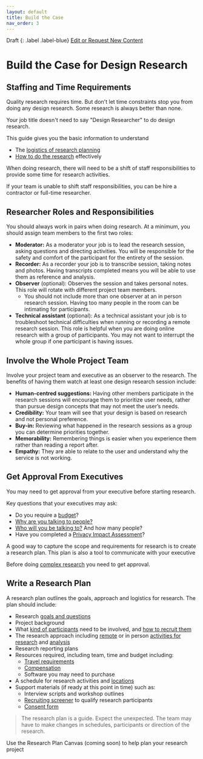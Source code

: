 ```yaml
---
layout: default
title: Build the Case
nav_order: 3
---
```


Draft
{: .label .label-blue}
[Edit or Request New Content](https://github.com/bcgov/design-research-guide/issues/new/choose)

# Build the Case for Design Research

## Staffing and Time Requirements
Quality research requires time. But don't let time constraints stop you from doing any design research. Some research is always better than none.

Your job title doesn't need to say "Design Researcher" to do design research.

This guide gives you the basic information to understand
- The [logistics of research planning](https://bcgov.github.io/design-research-guide/planning-research/)
- [How to do the research](https://bcgov.github.io/design-research-guide/conduct-research.html) effectively

When doing research, there will need to be a shift of staff responsibilities to provide some time for research activities.

If your team is unable to shift staff responsibilities, you can be hire a contractor or full-time researcher.

## Researcher Roles and Responsibilities
You should always work in pairs when doing research. At a minimum, you should assign team members to the first two roles:

- **Moderator:** As a moderator your job is to lead the research session, asking questions and directing activities. You will be responsible for the safety and comfort of the participant for the entirety of the session.
- **Recorder:** As a recorder your job is to transcribe session, taking notes and photos. Having transcripts completed means you will be able to use them as reference and analysis.
- **Observer** (optional): Observes the session and takes personal notes. This role will rotate with different project team members.
  - You should not include more than one observer at an in person research session. Having too many people in the room can be intimating for participants.
- **Technical assistant** (optional): As a technical assistant your job is to troubleshoot technical difficulties when running or recording a remote research session. This role is helpful when you are doing online research with a group of participants. You may not want to interrupt the whole group if one participant is having issues.


## Involve the Whole Project Team
Involve your project team and executive as an observer to the research. The benefits of having them watch at least one design research session include:

- **Human-centred suggestions:** Having other members participate in the research sessions will encourage them to prioritize user needs, rather than pursue design concepts that may not meet the user’s needs.
- **Credibility:** Your team will see that your design is based on research and not personal preference.
- **Buy-in:** Reviewing what happened in the research sessions as a group you can determine priorities together.
- **Memorability:** Remembering things is easier when you experience them rather than reading a report after.
- **Empathy:** They are able to relate to the user and understand why the service is not working.

## Get Approval From Executives
You may need to get approval from your executive before starting research.

Key questions that your executives may ask:

- Do you require a [budget](https://bcgov.github.io/design-research-guide/planning-research/#create-a-budget)?
- [Why are you talking to people?](https://bcgov.github.io/design-research-guide/understand-design-research.html#why-is-user-research-important)
- [Who will you be talking to?](https://bcgov.github.io/design-research-guide/planning-research/#identify-the-right-participants) And how many people?
- Have you completed a [Privacy Impact Assessment](https://bcgov.github.io/design-research-guide/planning-research/pia.html)?

A good way to capture the scope and requirements for research is to create a research plan. This plan is also a tool to communicate with your executive

Before doing [complex research](https://bcgov.github.io/design-research-guide/ethics.html#complex-research-activities) you need to get approval.

## Write a Research Plan
A research plan outlines the goals, approach and logistics for research. The plan should include:

- Research [goals and questions](https://bcgov.github.io/design-research-guide/define-goals.html)
- Project background
- What [kind of participants](https://bcgov.github.io/design-research-guide/planning-research/#identify-the-right-participants) need to be involved, and [how to recruit them](https://bcgov.github.io/design-research-guide/find-participants.html)
- The research approach including [remote](https://bcgov.github.io/design-research-guide/activities/remote-research.html) or in person [activities for research](https://bcgov.github.io/design-research-guide/activities/) and [analysis](https://bcgov.github.io/design-research-guide/analysis.html)
- Research reporting plans
- Resources required, including team, time and budget including:
  - [Travel requirements](https://bcgov.github.io/design-research-guide/planning-research/travel.html)
  - [Compensation](https://bcgov.github.io/design-research-guide/planning-research/compensation.html)
  - Software you may need to purchase
- A schedule for research activities and [locations](https://bcgov.github.io/design-research-guide/planning-research/travel.html)
- Support materials (if ready at this point in time) such as:
  - Interview scripts and workshop outlines
  - [Recruiting screener](https://bcgov.github.io/design-research-guide/find-participants.html#screen-participants) to qualify research participants
  - [Consent form](https://bcgov.github.io/design-research-guide/planning-research/consent.html)

> The research plan is a guide. Expect the unexpected. The team may have to make changes in schedules, participants or direction of the research.

Use the Research Plan Canvas (coming soon) to help plan your research project
